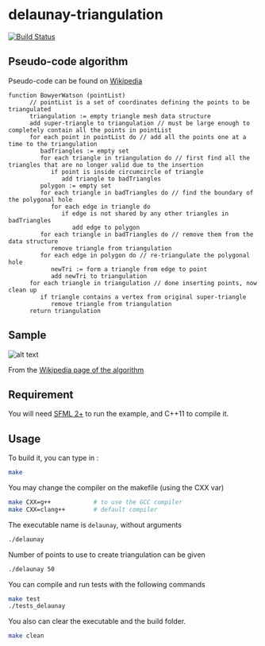 # delaunay-triangulation

[![Build Status](https://travis-ci.org/Bl4ckb0ne/delaunay-triangulation.svg?branch=master)](https://travis-ci.org/Gjacquenot/delaunay-triangulation)

## Pseudo-code algorithm

Pseudo-code can be found on [Wikipedia](https://en.wikipedia.org/wiki/Bowyer–Watson_algorithm)

```
function BowyerWatson (pointList)
      // pointList is a set of coordinates defining the points to be triangulated
      triangulation := empty triangle mesh data structure
      add super-triangle to triangulation // must be large enough to completely contain all the points in pointList
      for each point in pointList do // add all the points one at a time to the triangulation
         badTriangles := empty set
         for each triangle in triangulation do // first find all the triangles that are no longer valid due to the insertion
            if point is inside circumcircle of triangle
               add triangle to badTriangles
         polygon := empty set
         for each triangle in badTriangles do // find the boundary of the polygonal hole
            for each edge in triangle do
               if edge is not shared by any other triangles in badTriangles
                  add edge to polygon
         for each triangle in badTriangles do // remove them from the data structure
            remove triangle from triangulation
         for each edge in polygon do // re-triangulate the polygonal hole
            newTri := form a triangle from edge to point
            add newTri to triangulation
      for each triangle in triangulation // done inserting points, now clean up
         if triangle contains a vertex from original super-triangle
            remove triangle from triangulation
      return triangulation
```

## Sample

![alt text](https://github.com/Bl4ckb0ne/delaunay-triangulation/blob/master/sample.png "Sample image (if you see this, then the image can't load or hasn't loaded yet)")


From the [Wikipedia page of the algorithm](https://en.wikipedia.org/wiki/Bowyer%E2%80%93Watson_algorithm)

## Requirement

You will need [SFML 2+](http://www.sfml-dev.org/download/sfml/2.3.2/) to run the example, and C++11 to compile it.

## Usage

To build it, you can type in :
```sh
make
```
You may change the compiler on the makefile (using the CXX var)
```sh
make CXX=g++            # to use the GCC compiler
make CXX=clang++        # default compiler
```

The executable name is ``` delaunay ```, without arguments
```sh
./delaunay
```

Number of points to use to create triangulation can be given
```sh
./delaunay 50
```

You can compile and run tests with the following commands
```sh
make test
./tests_delaunay
```


You also can clear the executable and the build folder.
```sh
make clean
```
